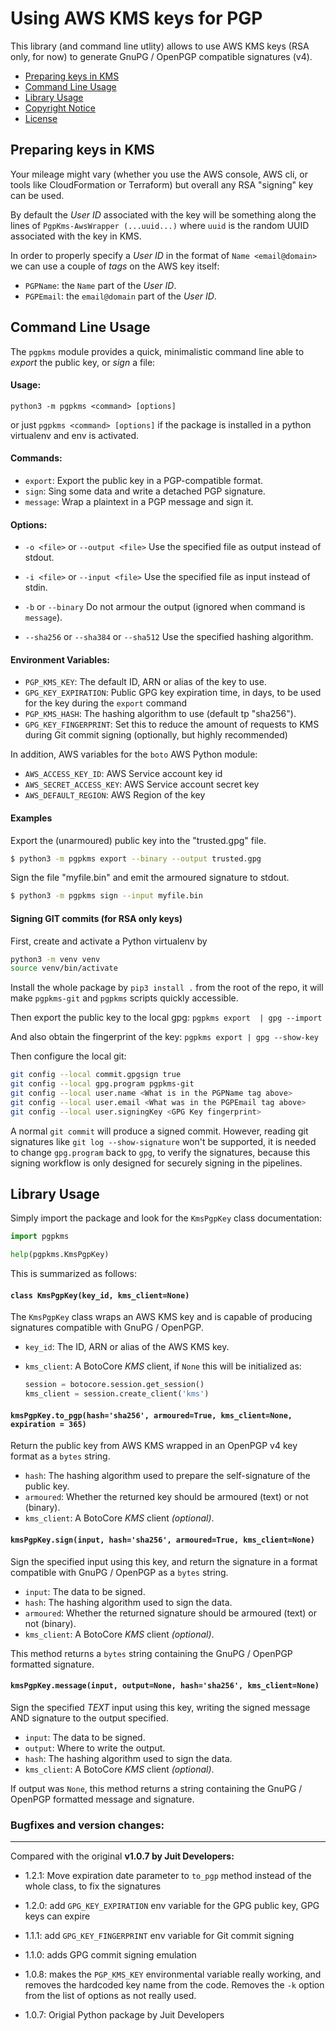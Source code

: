 Using AWS KMS keys for PGP
==========================

This library (and command line utlity) allows to use AWS KMS keys (RSA only,
for now) to generate GnuPG / OpenPGP compatible signatures (v4).

* [Preparing keys in KMS](#preparing-keys-in-kms)
* [Command Line Usage](#command-line-usage)
* [Library Usage](#library-usage)
* [Copyright Notice](NOTICE.md)
* [License](LICENSE.md)

Preparing keys in KMS
---------------------

Your mileage might vary (whether you use the AWS console, AWS cli, or tools like
CloudFormation or Terraform) but overall any RSA "signing" key can be used.

By default the _User ID_ associated with the key will be something along the
lines of `PgpKms-AwsWrapper (...uuid...)` where `uuid` is the random UUID
associated with the key in KMS.

In order to properly specify a _User ID_ in the format of `Name <email@domain>`
we can use a couple of _tags_ on the AWS key itself:

* `PGPName`: the `Name` part of the _User ID_.
* `PGPEmail`: the `email@domain` part of the _User ID_.

Command Line Usage
------------------

The `pgpkms` module provides a quick, minimalistic command line able to
_export_ the public key, or _sign_ a file:

#### Usage:

`python3 -m pgpkms <command> [options]`

or just `pgpkms <command> [options]` if the package is installed in a python virtualenv and env is activated.

#### Commands:

* `export`: Export the public key in a PGP-compatible format.
* `sign`: Sing some data and write a detached PGP signature.
* `message`: Wrap a plaintext in a PGP message and sign it.

#### Options:

* `-o <file>` or `--output <file>`
  Use the specified file as output instead of stdout.

* `-i <file>` or `--input <file>`
  Use the specified file as input instead of stdin.

* `-b` or `--binary`
  Do not armour the output (ignored when command is `message`).

* `--sha256` or `--sha384` or `--sha512`
  Use the specified hashing algorithm.

#### Environment Variables:

* `PGP_KMS_KEY`: The default ID, ARN or alias of the key to use.
* `GPG_KEY_EXPIRATION`: Public GPG key expiration time, in days, to be used for the key during the `export` command
* `PGP_KMS_HASH`: The hashing algorithm to use (default tp "sha256").
* `GPG_KEY_FINGERPRINT`: Set this to reduce the amount of requests to KMS during Git commit signing (optionally, but highly recommended)

In addition, AWS variables for the `boto` AWS Python module:

* `AWS_ACCESS_KEY_ID`: AWS Service account key id
* `AWS_SECRET_ACCESS_KEY`: AWS Service account secret key
* `AWS_DEFAULT_REGION`: AWS Region of the key

#### Examples

Export the (unarmoured) public key into the "trusted.gpg" file.

```bash
$ python3 -m pgpkms export --binary --output trusted.gpg
```

Sign the file "myfile.bin" and emit the armoured signature to stdout.

```bash
$ python3 -m pgpkms sign --input myfile.bin
```

#### Signing GIT commits (for RSA only keys)

First, create and activate a Python virtualenv by

```bash
python3 -m venv venv
source venv/bin/activate
```

Install the whole package by `pip3 install .` from the root of the repo, it will make `pgpkms-git` and `pgpkms` scripts quickly accessible.

Then export the public key to the local gpg: `pgpkms export  | gpg --import`

And also obtain the fingerprint of the key: `pgpkms export | gpg --show-key`

Then configure the local git:

```bash
git config --local commit.gpgsign true
git config --local gpg.program pgpkms-git
git config --local user.name <What is in the PGPName tag above>
git config --local user.email <What was in the PGPEmail tag above>
git config --local user.signingKey <GPG Key fingerprint>
```

A normal `git commit` will produce a signed commit. 
However, reading git signatures like `git log --show-signature` won't be supported, it is needed to change `gpg.program` back to `gpg`, to verify the signatures, because this signing workflow is only designed for securely signing in the pipelines.

Library Usage
-------------

Simply import the package and look for the `KmsPgpKey` class documentation:

```python
import pgpkms

help(pgpkms.KmsPgpKey)
```

This is summarized as follows:

#### `class KmsPgpKey(key_id, kms_client=None)`

The `KmsPgpKey` class wraps an AWS KMS key and is capable of producing
signatures compatible with GnuPG / OpenPGP.

* `key_id`: The ID, ARN or alias of the AWS KMS key.

* `kms_client`: A BotoCore _KMS_ client, if `None` this will be initialized as:
  ```python
  session = botocore.session.get_session()
  kms_client = session.create_client('kms')
  ```

#### `kmsPgpKey.to_pgp(hash='sha256', armoured=True, kms_client=None, expiration = 365)`

Return the public key from AWS KMS wrapped in an OpenPGP v4 key format as a
`bytes` string.

* `hash`: The hashing algorithm used to prepare the self-signature of the public key.
* `armoured`: Whether the returned key should be armoured (text) or not (binary).
* `kms_client`: A BotoCore _KMS_ client _(optional)_.

#### `kmsPgpKey.sign(input, hash='sha256', armoured=True, kms_client=None)`

Sign the specified input using this key, and return the signature in a format
compatible with GnuPG / OpenPGP as a `bytes` string.

* `input`: The data to be signed.
* `hash`: The hashing algorithm used to sign the data.
* `armoured`: Whether the returned signature should be armoured (text) or not (binary).
* `kms_client`: A BotoCore _KMS_ client _(optional)_.

This method returns a `bytes` string containing the GnuPG / OpenPGP formatted
signature.

#### `kmsPgpKey.message(input, output=None, hash='sha256', kms_client=None)`

Sign the specified _TEXT_ input using this key, writing the signed message AND
signature to the output specified.

* `input`: The data to be signed.
* `output`: Where to write the output.
* `hash`: The hashing algorithm used to sign the data.
* `kms_client`: A BotoCore _KMS_ client _(optional)_.

If output was `None`, this method returns a string containing the GnuPG /
OpenPGP formatted message and signature.

### Bugfixes and version changes:

---------------------
Compared with the original **v1.0.7 by Juit Developers:**

- 1.2.1: Move expiration date parameter to `to_pgp` method instead of the whole class, to fix the signatures

- 1.2.0: add `GPG_KEY_EXPIRATION` env variable for the GPG public key, GPG keys can expire

- 1.1.1: add `GPG_KEY_FINGERPRINT` env variable for Git commit signing

- 1.1.0: adds GPG commit signing emulation

- 1.0.8: makes the `PGP_KMS_KEY` environmental variable really working, and removes the hardcoded key name from the code. Removes the `-k` option from the list of options as not really used.

- 1.0.7: Origial Python package by Juit Developers
